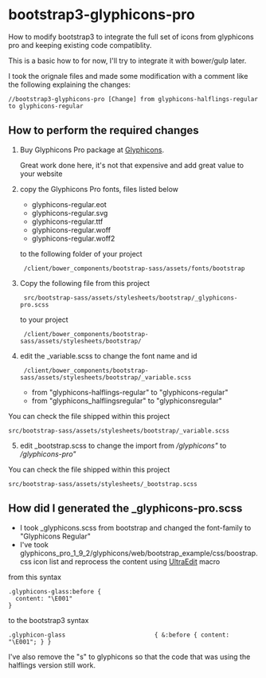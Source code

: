 # bootstrap3-glyphicons-pro
How to modify bootstrap3 to integrate the full set of icons from glyphicons pro and keeping existing code compatiblity.

This is a basic how to for now, I'll try to integrate it with bower/gulp later.

I took the orignale files and made some modification with a comment like the following explaining the changes:

    //bootstrap3-glyphicons-pro [Change] from glyphicons-halflings-regular to glyphicons-regular

## How to perform the required changes


1. Buy Glyphicons Pro package at [Glyphicons](http://glyphicons.com/). 
   
   Great work done here, it's not that expensive and add great value to your website
    
2. copy the Glyphicons Pro fonts, files listed below 
    * glyphicons-regular.eot
    * glyphicons-regular.svg
    * glyphicons-regular.ttf
    * glyphicons-regular.woff
    * glyphicons-regular.woff2

    to the following folder of your project

        /client/bower_components/bootstrap-sass/assets/fonts/bootstrap
    
3. Copy the following file from this project 
    
        src/bootstrap-sass/assets/stylesheets/bootstrap/_glyphicons-pro.scss
             
   to your project
   
        /client/bower_components/bootstrap-sass/assets/stylesheets/bootstrap/    
        
4. edit the _variable.scss to change the font name and id

        /client/bower_components/bootstrap-sass/assets/stylesheets/bootstrap/_variable.scss

    * from "glyphicons-halflings-regular" to "glyphicons-regular"
    * from "glyphicons_halflingsregular"  to "glyphiconsregular"
       
  You can check the file shipped within this project
   
    src/bootstrap-sass/assets/stylesheets/bootstrap/_variable.scss
       
5. edit _bootstrap.scss to change the import from */glyphicons"* to */glyphicons-pro"*

You can check the file shipped within this project
       
    src/bootstrap-sass/assets/stylesheets/_bootstrap.scss


## How did I generated the _glyphicons-pro.scss

* I took _glyphicons.scss from bootstrap and changed the font-family to "Glyphicons Regular"
* I've took glyphicons_pro_1_9_2/glyphicons/web/bootstrap_example/css/boostrap.css icon list and reprocess the content using [UltraEdit](https://www.ultraedit.com/) macro 

from this syntax

    .glyphicons-glass:before {
      content: "\E001"
    }
 to the bootstrap3 syntax
 
    .glyphicon-glass                         { &:before { content: "\E001"; } }

 I've also remove the "s" to glyphicons so that the code that was using the halflings version still work.
 
 

